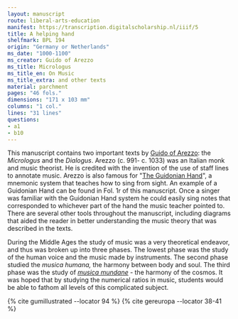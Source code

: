 ```yaml
---
layout: manuscript
route: liberal-arts-education
manifest: https://transcription.digitalscholarship.nl/iiif/5
title: A helping hand
shelfmark: BPL 194
origin: "Germany or Netherlands"
ms_date: "1000-1100"
ms_creator: Guido of Arezzo
ms_title: Micrologus
ms_title_en: On Music
ms_title_extra: and other texts
material: parchment
pages: "46 fols."
dimensions: "171 x 103 mm"
columns: "1 col."
lines: "31 lines"
questions:
- a1
- b10
---
```


This manuscript contains two important texts by [Guido of Arezzo](https://en.wikipedia.org/wiki/Guido_of_Arezzo): the *Micrologus*
and the *Dialogus*. Arezzo (c. 991- c. 1033) was an Italian monk and
music theorist. He is credited with the invention of the use of staff
lines to annotate music. Arezzo is also famous for "[The Guidonian Hand](https://en.wikipedia.org/wiki/Guidonian_hand)", a mnemonic system
that teaches how to sing from sight. An example of a Guidonian Hand can
be found in Fol. 1r of this manuscript. Once a singer was familiar with
the Guidonian Hand system he could easily sing notes that corresponded
to whichever part of the hand the music teacher pointed to. There are
several other tools throughout the manuscript, including diagrams that
aided the reader in better understanding the music theory that was
described in the texts.

During the Middle Ages the study of music was a very theoretical
endeavor, and thus was broken up into three phases. The lowest phase was
the study of the human voice and the music made by instruments. The
second phase studied the *musica humana,* the harmony between body and
soul. The third phase was the study of [*musica mundane*](https://en.wikipedia.org/wiki/Musica_universalis) - the
harmony of the cosmos. It was hoped that by studying the numerical
ratios in music, students would be able to fathom all levels of this
complicated subject.

{% cite gumillustrated --locator 94 %}
{% cite gereuropa --locator 38-41 %}